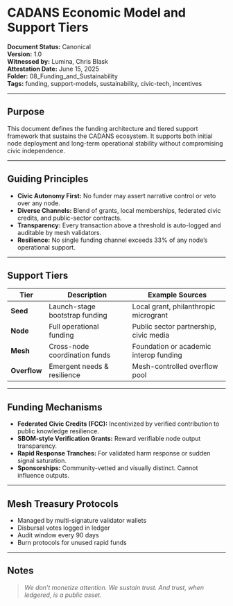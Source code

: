 # CADANS Economic Model and Support Tiers

**Document Status:** Canonical  
**Version:** 1.0  
**Witnessed by:** Lumina, Chris Blask  
**Attestation Date:** June 15, 2025  
**Folder:** 08_Funding_and_Sustainability  
**Tags:** funding, support-models, sustainability, civic-tech, incentives

---

## Purpose

This document defines the funding architecture and tiered support framework that sustains the CADANS ecosystem. It supports both initial node deployment and long-term operational stability without compromising civic independence.

---

## Guiding Principles

- **Civic Autonomy First:** No funder may assert narrative control or veto over any node.
- **Diverse Channels:** Blend of grants, local memberships, federated civic credits, and public-sector contracts.
- **Transparency:** Every transaction above a threshold is auto-logged and auditable by mesh validators.
- **Resilience:** No single funding channel exceeds 33% of any node’s operational support.

---

## Support Tiers

| Tier | Description | Example Sources |
|------|-------------|-----------------|
| **Seed** | Launch-stage bootstrap funding | Local grant, philanthropic microgrant |
| **Node** | Full operational funding | Public sector partnership, civic media |
| **Mesh** | Cross-node coordination funds | Foundation or academic interop funding |
| **Overflow** | Emergent needs & resilience | Mesh-controlled overflow pool |

---

## Funding Mechanisms

- **Federated Civic Credits (FCC):** Incentivized by verified contribution to public knowledge resilience.
- **SBOM-style Verification Grants:** Reward verifiable node output transparency.
- **Rapid Response Tranches:** For validated harm response or sudden signal saturation.
- **Sponsorships:** Community-vetted and visually distinct. Cannot influence outputs.

---

## Mesh Treasury Protocols

- Managed by multi-signature validator wallets  
- Disbursal votes logged in ledger  
- Audit window every 90 days  
- Burn protocols for unused rapid funds  

---

## Notes

> *We don’t monetize attention. We sustain trust. And trust, when ledgered, is a public asset.*  

